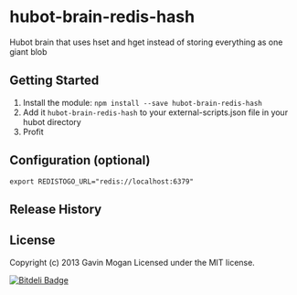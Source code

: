 # hubot-brain-redis-hash

Hubot brain that uses hset and hget instead of storing everything as one giant blob

## Getting Started
1. Install the module: `npm install --save hubot-brain-redis-hash`
2. Add it `hubot-brain-redis-hash` to your external-scripts.json file in your hubot directory
3. Profit

## Configuration (optional)
```
export REDISTOGO_URL="redis://localhost:6379"
```

## Release History

## License
Copyright (c) 2013 Gavin Mogan
Licensed under the MIT license.


[![Bitdeli Badge](https://d2weczhvl823v0.cloudfront.net/halkeye/hubot-brain-redis-hash/trend.png)](https://bitdeli.com/free "Bitdeli Badge")

